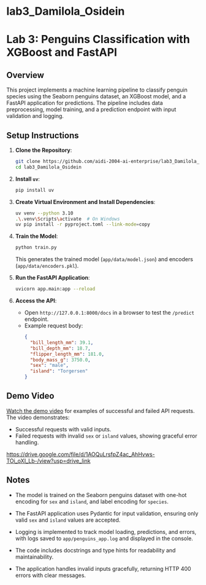 # lab3_Damilola_Osidein

# Lab 3: Penguins Classification with XGBoost and FastAPI

## Overview
This project implements a machine learning pipeline to classify penguin species using the Seaborn penguins dataset, an XGBoost model, and a FastAPI application for predictions. The pipeline includes data preprocessing, model training, and a prediction endpoint with input validation and logging.

## Setup Instructions
1. **Clone the Repository**:
   ```bash
   git clone https://github.com/aidi-2004-ai-enterprise/lab3_Damilola_Osidein.git
   cd lab3_Damilola_Osidein
   ```

2. **Install `uv`**:
   ```bash
   pip install uv
   ```

3. **Create Virtual Environment and Install Dependencies**:
   ```bash
   uv venv --python 3.10
   .\.venv\Scripts\activate  # On Windows
   uv pip install -r pyproject.toml --link-mode=copy
   ```

4. **Train the Model**:
   ```bash
   python train.py
   ```
   This generates the trained model (`app/data/model.json`) and encoders (`app/data/encoders.pkl`).

5. **Run the FastAPI Application**:
   ```bash
   uvicorn app.main:app --reload
   ```

6. **Access the API**:
   - Open `http://127.0.0.1:8000/docs` in a browser to test the `/predict` endpoint.
   - Example request body:
     ```json
     {
       "bill_length_mm": 39.1,
       "bill_depth_mm": 18.7,
       "flipper_length_mm": 181.0,
       "body_mass_g": 3750.0,
       "sex": "male",
       "island": "Torgersen"
     }
     ```

## Demo Video
[Watch the demo video](./demo.mp4) for examples of successful and failed API requests. The video demonstrates:
- Successful requests with valid inputs.
- Failed requests with invalid `sex` or `island` values, showing graceful error handling.

https://drive.google.com/file/d/1AOQuLrsfpZ4ac_AhHvws-TOi_oXI_Lb-/view?usp=drive_link 

## Notes
- The model is trained on the Seaborn penguins dataset with one-hot encoding for `sex` and `island`, and label encoding for `species`.
- The FastAPI application uses Pydantic for input validation, ensuring only valid `sex` and `island` values are accepted.
- Logging is implemented to track model loading, predictions, and errors, with logs saved to `app/penguins_app.log` and displayed in the console.
- The code includes docstrings and type hints for readability and maintainability.

- The application handles invalid inputs gracefully, returning HTTP 400 errors with clear messages.
